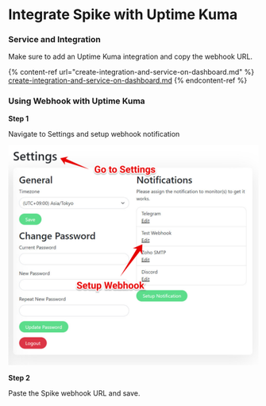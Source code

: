# Integrate Spike with Uptime Kuma

### Service and Integration

Make sure to add an Uptime Kuma integration and copy the webhook URL.

{% content-ref url="create-integration-and-service-on-dashboard.md" %}
[create-integration-and-service-on-dashboard.md](create-integration-and-service-on-dashboard.md)
{% endcontent-ref %}



### Using Webhook with Uptime Kuma

**Step 1**

Navigate to Settings and setup webhook notification

![](<../.gitbook/assets/image (115).png>)



**Step 2**&#x20;

Paste the Spike webhook URL and save.
